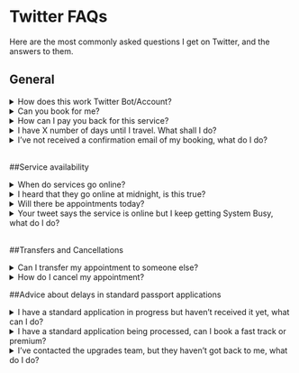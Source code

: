 # Twitter FAQs

Here are the most commonly asked questions I get on Twitter, and the answers to them.

## General

<details>
<summary>How does this work Twitter Bot/Account?</summary>
<br>
The bot checks the Premium and Fast Track websites every 30 minutes. If the websites 
are online, or online and busy, the bot will post a tweet. It will then check again
30 minutes later. The statuses on the tweets are therefore only valid for 30 minutes.
You can click the bell symbol (🔔) on the profile if you're using the Twitter mobile
app, this will then send you a push notification when the account tweets.
</details>

<details>
<summary>Can you book for me?</summary>
<br>
No, I do not book for other people.
</details>

<details>
<summary>How can I pay you back for this service?</summary>
<br>
Many people ask about how to thank me; I reply charity donations if possible. 
Many have donated to the Trussell Trust on my request but there is also a charity 
close to mine and my families heart too. Almost six years ago my nephew was born 
via emergency c section, he battled hard, but sadly passed away a week later. 
His name was Zachary 💙 and our family often raise money for The Grand Appeal  in his 
memory. I’ve set up a pot here:
<br><br>
<a href="https://www.justgiving.com/fundraising/donationsforzahary">
Just Giving Page</a>
<br><br>
It’s not my intentions for people to feel they have to donate to that page, 
Trussell Trust, or anywhere. You’re all travelling far and wide to get your 
passports and spending £££ doing so. I’m sharing this for those who are able to.
<br><br>
Thank you,
<br><br>
Michael ❤️
</details>

<details>
<summary>I have X number of days until I travel. What shall I do?
</summary>
<br>
This is just my advice and so please use your own judgement.
<br>
<b><u>If 2 weeks</u></b><br>
If you can use the Premium Service you may be able to get an appointment in time.
Fast Track is unlikely as it takes a week from the appointment to receive the passport.
Another option is to contact your local Passport Office to get an emergency 
appointment as you are within 2 weeks of travel.
<b><u>If 2-10 weeks</u></b><br>
For this, I would recommend booking a Fast Track appointment. Although closer to
10 weeks you are the more likely it is you will get your passport back in time
using the standard service. If you fall within 2 weeks of travel you can contact the
Passport Office to ask for a Fast Track upgrade.
<b><u>10+ weeks</u></b><br>
For this, you should be able to get your passport back in time using the standard
service. If you fall within 2 weeks of travel you can contact the
Passport Office to ask for a Fast Track upgrade.
</details>

<details>
<summary>I’ve not received a confirmation email of my booking, what do I do?
</summary>
<br>
If you have screenshot proof of your appointment on the confirmation page, and/or
confirmation of payment, then you should be ok. But ring the passport advice line
to be sure. HMPO are starting to email people in this position now with more
information.
</details>
<br>

##Service availability

<details>
<summary>When do services go online?</summary>
<br>
There is no set time. Typically, they go online during working hours during weekdays.
</details>

<details>
<summary>I heard that they go online at midnight, is this true?</summary>
<br>
Over the several weeks this bot has been running it hasn't yet seen any evidence
that the services go online at midnight, or any set time.</details>

<details>
<summary>Will there be appointments today?</summary>
<br>
I'm afraid I don't have any knowledge of when they will go online next.
</details>

<details>
<summary>Your tweet says the service is online but I keep getting System Busy, what 
do I do?</summary>
<br>
That means the service is online but many people are trying to access it.
Keep refreshing and you should hopefully get through and be able to book
an appointment.</details>
<br>

##Transfers and Cancellations
<details>
<summary>Can I transfer my appointment to someone else?
</summary>
<br>
I don't think this is possible. Some people have had success doing this, but it is
not clear it can be done.
</details>


<details>
<summary>How do I cancel my appointment?
</summary>
<br>
You will need to ring up the Passport Advice Line and let them know why you need to
cancel.
</details>

##Advice about delays in standard passport applications
<details>
<summary>I have a standard application in progress but haven’t received it yet, 
what can I do?
</summary>
<br>
If you are within two weeks of travel, you should ring the Passport Advice Line and
they should be able to offer you a Fast Track upgrade. Otherwise you can write and
request to withdraw your standard application in order to book an online urgent
appointment. However, it can take up to 3 weeks for your original application
to be cancelled.
</details>

<details>
<summary>I have a standard application being processed, can I book a fast track 
or premium?
</summary>
<br>
You cannot have more than one application in progress. You would need to write and
withdraw your original application to use the Fast Track or Premium service. This
can take up to 3 weeks to complete.
</details>

<details>
<summary>I’ve contacted the upgrades team, but they haven’t got back to me, 
what do I do?
</summary>
<br>
Unfortunately, I am unable to help. You will have to keep trying to get hold of them.
</details>

